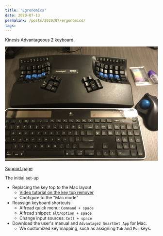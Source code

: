 ```yaml
---
title: 'Egronomics'
date: 2020-07-13
permalink: /posts/2020/07/ergonomics/
tags:
---
```


Kinesis Advantageous 2 keyboard.

![Kinesis photo](/files/2020/Kinesis-advantages2-photo-1.jpg)

[Support page](https://kinesis-ergo.com/support/advantage2/)

The initial set-up

- Replacing the key top to the Mac layout
  - [Video tutorial on the key top remover](https://www.youtube.com/watch?v=NsZqAU9u0-w)
  - Configure to the "Mac mode"
- Reassign keyboard shortcuts.
  - Alfread quick menu: `Command + space`
  - Alfread snippet: `alt/option + space`
  - Change input sources: `Cntl + space`
- Download the user's manual and `Advantage2 SmartSet App` for Mac.
  - We customized key mapping, such as assigning `Tab` and `Esc` keys.
